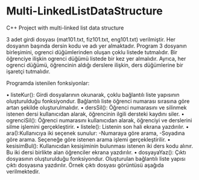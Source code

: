 # Multi-LinkedListDataStructure
 C++ Project with multi-linked list data structure
 
 3 adet girdi dosyası (mat101.txt, fiz101.txt, eng101.txt) verilmiştir. Her dosyanın başında dersin kodu ve adı yer almaktadır. Program 3 dosyanın birleşimini, ogrenci düğümlerinden oluşan çoklu listede tutmalıdır. Bir öğrenciye ilişkin ogrenci düğümü listede bir kez yer almalıdır. Ayrıca, her ogrenci düğümü, öğrencinin aldığı derslere ilişkin, ders düğümlerine bir işaretçi tutmalıdır.

Programda istenilen fonksiyonlar:

• listeKur(): Girdi dosyalarının okunarak, çoklu bağlantılı liste yapısının oluşturulduğu fonksiyondur. Bağlantılı liste öğrenci numarası sırasına göre artan şekilde oluşturulmalıdır.
• dersSil(): Öğrenci numarasını ve silinmek istenen dersi kullanıcıdan alarak, öğrencinin ilgili dersteki kaydını siler.
• ogrenciSil(): Öğrenci numarasını kullanıcıdan alarak, öğrenciyi ve derslerini silme işlemini gerçekleştirir.
• listele(): Listenin son hali ekrana yazdırılır.
• ara():Kullanıcıya iki seçenek sunulur: -Numaraya göre arama, -Soyadına göre arama. Seçeneğe göre istenen arama işlemi gerçekleştirilir.
• kesisimBul(): Kullanıcıdan kesişiminin bulunması istenen iki ders kodu alınır. Bu iki dersi birlikte alan öğrenciler ekrana yazdırılır.
• dosyayaYaz(): Çıktı dosyasının oluşturulduğu fonksiyondur. Oluşturulan bağlantılı liste yapısı çıktı dosyasına yazdırılır. Örnek çıktı dosyası görüntüsü aşağıda verilmektedir.

